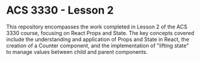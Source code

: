 # ACS 3330 - Lesson 2

This repository encompasses the work completed in Lesson 2 of the ACS 3330 course, focusing on React Props and State. The key concepts covered include the understanding and application of Props and State in React, the creation of a Counter component, and the implementation of "lifting state" to manage values between child and parent components.

